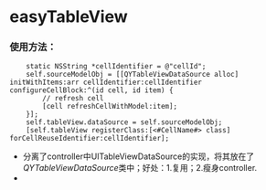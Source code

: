 # easyTableView

### 使用方法：
``` 
    static NSString *cellIdentifier = @"cellId";
    self.sourceModelObj = [[QYTableViewDataSource alloc] initWithItems:arr cellIdentifier:cellIdentifier configureCellBlock:^(id cell, id item) {
        // refresh cell
        [cell refreshCellWithModel:item];
    }];
    self.tableView.dataSource = self.sourceModelObj;
    [self.tableView registerClass:[<#CellName#> class] forCellReuseIdentifier:cellIdentifier];
```
-  分离了controller中UITableViewDataSource的实现，将其放在了*QYTableViewDataSource*类中；好处：1.复用；2.瘦身controller.
- 
